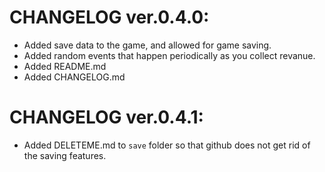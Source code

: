 # CHANGELOG ver.0.4.0:
 - Added save data to the game, and allowed for game saving.
 - Added random events that happen periodically as you collect revanue.
 - Added README.md
 - Added CHANGELOG.md

# CHANGELOG ver.0.4.1:
 - Added DELETEME.md to `save` folder so that github does not get rid of the saving features.
